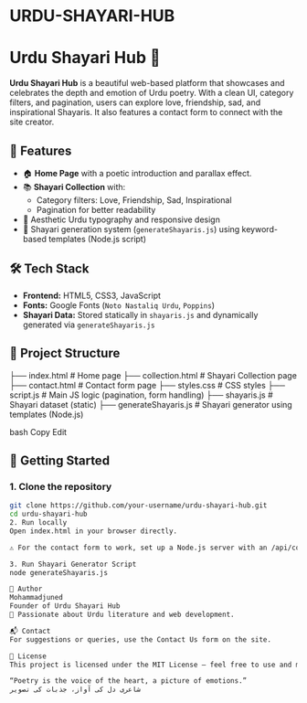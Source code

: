 # URDU-SHAYARI-HUB

# Urdu Shayari Hub 🌙

**Urdu Shayari Hub** is a beautiful web-based platform that showcases and celebrates the depth and emotion of Urdu poetry. With a clean UI, category filters, and pagination, users can explore love, friendship, sad, and inspirational Shayaris. It also features a contact form to connect with the site creator.

## 🌟 Features

- 🏠 **Home Page** with a poetic introduction and parallax effect.
- 📚 **Shayari Collection** with:
  - Category filters: Love, Friendship, Sad, Inspirational
  - Pagination for better readability
- 🎨 Aesthetic Urdu typography and responsive design
- 🧠 Shayari generation system (`generateShayaris.js`) using keyword-based templates (Node.js script)

## 🛠 Tech Stack

- **Frontend:** HTML5, CSS3, JavaScript
- **Fonts:** Google Fonts (`Noto Nastaliq Urdu`, `Poppins`)
- **Shayari Data:** Stored statically in `shayaris.js` and dynamically generated via `generateShayaris.js`

## 📂 Project Structure

├── index.html # Home page
├── collection.html # Shayari Collection page
├── contact.html # Contact form page
├── styles.css # CSS styles
├── script.js # Main JS logic (pagination, form handling)
├── shayaris.js # Shayari dataset (static)
├── generateShayaris.js # Shayari generator using templates (Node.js)

bash
Copy
Edit

## 🚀 Getting Started

### 1. Clone the repository

```bash
git clone https://github.com/your-username/urdu-shayari-hub.git
cd urdu-shayari-hub
2. Run locally
Open index.html in your browser directly.

⚠️ For the contact form to work, set up a Node.js server with an /api/contact endpoint. (Uses fetch POST request)

3. Run Shayari Generator Script
node generateShayaris.js

👤 Author
Mohammadjuned
Founder of Urdu Shayari Hub
💬 Passionate about Urdu literature and web development.

📬 Contact
For suggestions or queries, use the Contact Us form on the site.

📄 License
This project is licensed under the MIT License — feel free to use and modify!

“Poetry is the voice of the heart, a picture of emotions.”
شاعری دل کی آواز، جذبات کی تصویر
